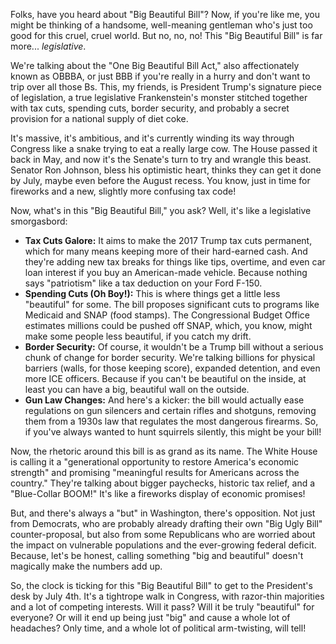 Folks, have you heard about "Big Beautiful Bill"? Now, if you're like me, you might be thinking of a handsome, well-meaning gentleman who's just too good for this cruel, cruel world. But no, no, no! This "Big Beautiful Bill" is far more... *legislative*.

We're talking about the "One Big Beautiful Bill Act," also affectionately known as OBBBA, or just BBB if you're really in a hurry and don't want to trip over all those Bs. This, my friends, is President Trump's signature piece of legislation, a true legislative Frankenstein's monster stitched together with tax cuts, spending cuts, border security, and probably a secret provision for a national supply of diet coke.

It's massive, it's ambitious, and it's currently winding its way through Congress like a snake trying to eat a really large cow. The House passed it back in May, and now it's the Senate's turn to try and wrangle this beast. Senator Ron Johnson, bless his optimistic heart, thinks they can get it done by July, maybe even before the August recess. You know, just in time for fireworks and a new, slightly more confusing tax code!

Now, what's in this "Big Beautiful Bill," you ask? Well, it's like a legislative smorgasbord:

* **Tax Cuts Galore:** It aims to make the 2017 Trump tax cuts permanent, which for many means keeping more of their hard-earned cash. And they're adding new tax breaks for things like tips, overtime, and even car loan interest if you buy an American-made vehicle. Because nothing says "patriotism" like a tax deduction on your Ford F-150.
* **Spending Cuts (Oh Boy!):** This is where things get a little less "beautiful" for some. The bill proposes significant cuts to programs like Medicaid and SNAP (food stamps). The Congressional Budget Office estimates millions could be pushed off SNAP, which, you know, might make some people less beautiful, if you catch my drift.
* **Border Security:** Of course, it wouldn't be a Trump bill without a serious chunk of change for border security. We're talking billions for physical barriers (walls, for those keeping score), expanded detention, and even more ICE officers. Because if you can't be beautiful on the inside, at least you can have a big, beautiful wall on the outside.
* **Gun Law Changes:** And here's a kicker: the bill would actually ease regulations on gun silencers and certain rifles and shotguns, removing them from a 1930s law that regulates the most dangerous firearms. So, if you've always wanted to hunt squirrels silently, this might be your bill!

Now, the rhetoric around this bill is as grand as its name. The White House is calling it a "generational opportunity to restore America's economic strength" and promising "meaningful results for Americans across the country." They're talking about bigger paychecks, historic tax relief, and a "Blue-Collar BOOM!" It's like a fireworks display of economic promises!

But, and there's always a "but" in Washington, there's opposition. Not just from Democrats, who are probably already drafting their own "Big Ugly Bill" counter-proposal, but also from some Republicans who are worried about the impact on vulnerable populations and the ever-growing federal deficit. Because, let's be honest, calling something "big and beautiful" doesn't magically make the numbers add up.

So, the clock is ticking for this "Big Beautiful Bill" to get to the President's desk by July 4th. It's a tightrope walk in Congress, with razor-thin majorities and a lot of competing interests. Will it pass? Will it be truly "beautiful" for everyone? Or will it end up being just "big" and cause a whole lot of headaches? Only time, and a whole lot of political arm-twisting, will tell!